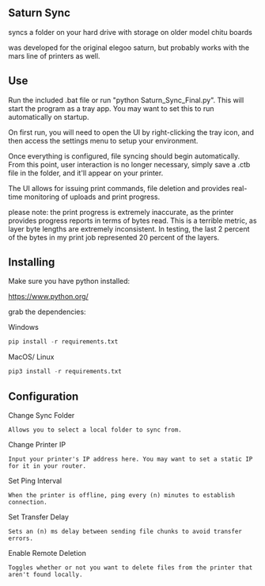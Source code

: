 ## Saturn Sync
    
syncs a folder on your hard drive with storage on older model chitu boards

was developed for the original elegoo saturn, but probably works with the
mars line of printers as well.

## Use

Run the included .bat file or run "python Saturn_Sync_Final.py". This will start the program as a tray app. You may want to set this to run automatically on startup.

On first run, you will need to open the UI by right-clicking the tray icon, and then access the settings menu to setup your environment.

Once everything is configured, file syncing should begin automatically. From this point, user interaction is no longer necessary, simply save a .ctb file in the folder, and it'll appear on your printer.

The UI allows for issuing print commands, file deletion and provides real-time monitoring of uploads and print progress.

please note: the print progress is extremely inaccurate, as the printer provides progress reports in terms of bytes read. This is a terrible metric, as layer byte lengths are extremely inconsistent. In testing, the last 2 percent of the bytes in my print job represented 20 percent of the layers.

## Installing

Make sure you have python installed:

https://www.python.org/

grab the dependencies:

Windows
```python
pip install -r requirements.txt
```
MacOS/ Linux
```python
pip3 install -r requirements.txt
```

## Configuration

Change Sync Folder
```
Allows you to select a local folder to sync from.
```

Change Printer IP
```
Input your printer's IP address here. You may want to set a static IP for it in your router.
```

Set Ping Interval
```
When the printer is offline, ping every (n) minutes to establish connection.
```

Set Transfer Delay
```
Sets an (n) ms delay between sending file chunks to avoid transfer errors.
```

Enable Remote Deletion
```
Toggles whether or not you want to delete files from the printer that aren't found locally.
```
